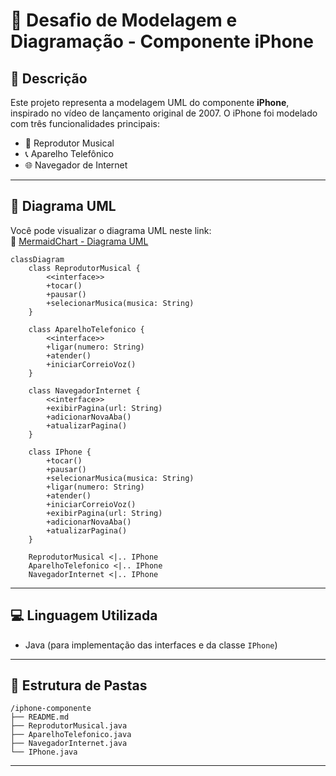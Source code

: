 
# 📱 Desafio de Modelagem e Diagramação - Componente iPhone

## 📝 Descrição

Este projeto representa a modelagem UML do componente **iPhone**, inspirado no vídeo de lançamento original de 2007. O iPhone foi modelado com três funcionalidades principais:

- 🎵 Reprodutor Musical  
- 📞 Aparelho Telefônico  
- 🌐 Navegador de Internet

---

## 📐 Diagrama UML

Você pode visualizar o diagrama UML neste link:  
🔗 [MermaidChart - Diagrama UML](https://www.mermaidchart.com/app/projects/8d7688cb-75f3-4cac-ba4e-542b92bb0d66/diagrams/de80fa61-dbba-46a9-9323-48e193b6ea06/version/v0.1/edit)


```mermaid
classDiagram
    class ReprodutorMusical {
        <<interface>>
        +tocar()
        +pausar()
        +selecionarMusica(musica: String)
    }

    class AparelhoTelefonico {
        <<interface>>
        +ligar(numero: String)
        +atender()
        +iniciarCorreioVoz()
    }

    class NavegadorInternet {
        <<interface>>
        +exibirPagina(url: String)
        +adicionarNovaAba()
        +atualizarPagina()
    }

    class IPhone {
        +tocar()
        +pausar()
        +selecionarMusica(musica: String)
        +ligar(numero: String)
        +atender()
        +iniciarCorreioVoz()
        +exibirPagina(url: String)
        +adicionarNovaAba()
        +atualizarPagina()
    }

    ReprodutorMusical <|.. IPhone
    AparelhoTelefonico <|.. IPhone
    NavegadorInternet <|.. IPhone
```

---

## 💻 Linguagem Utilizada

- Java (para implementação das interfaces e da classe `IPhone`)

---

## 📁 Estrutura de Pastas

```text
/iphone-componente
├── README.md
├── ReprodutorMusical.java
├── AparelhoTelefonico.java
├── NavegadorInternet.java
└── IPhone.java
```

---

